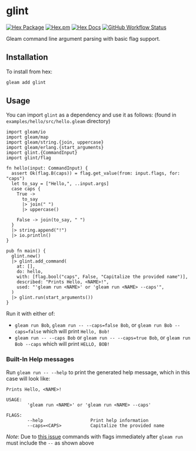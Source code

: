 # glint

[![Hex Package](https://img.shields.io/hexpm/v/glint?color=ffaff3&label=%F0%9F%93%A6)](https://hex.pm/packages/glint)
[![Hex.pm](https://img.shields.io/hexpm/dt/glint?color=ffaff3)](https://hex.pm/packages/glint)
[![Hex Docs](https://img.shields.io/badge/hex-docs-ffaff3?label=%F0%9F%93%9A)](https://hexdocs.pm/glint/)
[![GitHub Workflow Status](https://img.shields.io/github/workflow/status/tanklesxl/glint/main)](https://github.com/tanklesxl/glint/actions)

Gleam command line argument parsing with basic flag support.

## Installation

To install from hex:

```sh
gleam add glint
```

## Usage

You can import `glint` as a dependency and use it as follows:
(found in `examples/hello/src/hello.gleam` directory)

```gleam
import gleam/io
import gleam/map
import gleam/string.{join, uppercase}
import gleam/erlang.{start_arguments}
import glint.{CommandInput}
import glint/flag

fn hello(input: CommandInput) {
  assert Ok(flag.B(caps)) = flag.get_value(from: input.flags, for: "caps")
  let to_say = ["Hello,", ..input.args]
  case caps {
    True ->
      to_say
      |> join(" ")
      |> uppercase()

    False -> join(to_say, " ")
  }
  |> string.append("!")
  |> io.println()
}

pub fn main() {
  glint.new()
  |> glint.add_command(
    at: [],
    do: hello,
    with: [flag.bool("caps", False, "Capitalize the provided name")],
    described: "Prints Hello, <NAME>!",
    used: "'gleam run <NAME>' or 'gleam run <NAME> --caps'",
  )
  |> glint.run(start_arguments())
}

```

Run it with either of:

- `gleam run Bob`, `gleam run -- --caps=false Bob`, or `gleam run Bob --caps=false`  which will print `Hello, Bob!`
- `gleam run -- --caps Bob` or  `gleam run -- --caps=true Bob`, or `gleam run Bob --caps` which will print `HELLO, BOB!`

### Built-In Help messages

Run `gleam run -- --help` to print the generated help message, which in this case will look like:

```text
Prints Hello, <NAME>!

USAGE:
        'gleam run <NAME>' or 'gleam run <NAME> --caps'

FLAGS:
        --help                  Print help information
        --caps=<CAPS>           Capitalize the provided name
```

*Note*: Due to [this issue](https://github.com/gleam-lang/gleam/issues/1457) commands with flags immediately after `gleam run` must include the `--` as shown above
